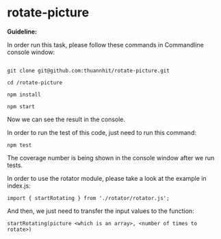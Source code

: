 # rotate-picture

**Guideline:** 

In order run this task, please follow these commands in Commandline console window:

```

git clone git@github.com:thuannhit/rotate-picture.git

cd /rotate-picture

npm install

npm start

```

Now we can see the result in the console.

In order to run the test of this code, just need to run this command:

```
npm test
```
The coverage number is being shown in the console window after we run tests.

In order to use the rotator module, please take a look at the example in index.js:
```
import { startRotating } from './rotator/rotator.js';
```
And then, we just need to transfer the input values to the function:
```
startRotating(picture <which is an array>, <number of times to rotate>)
```
